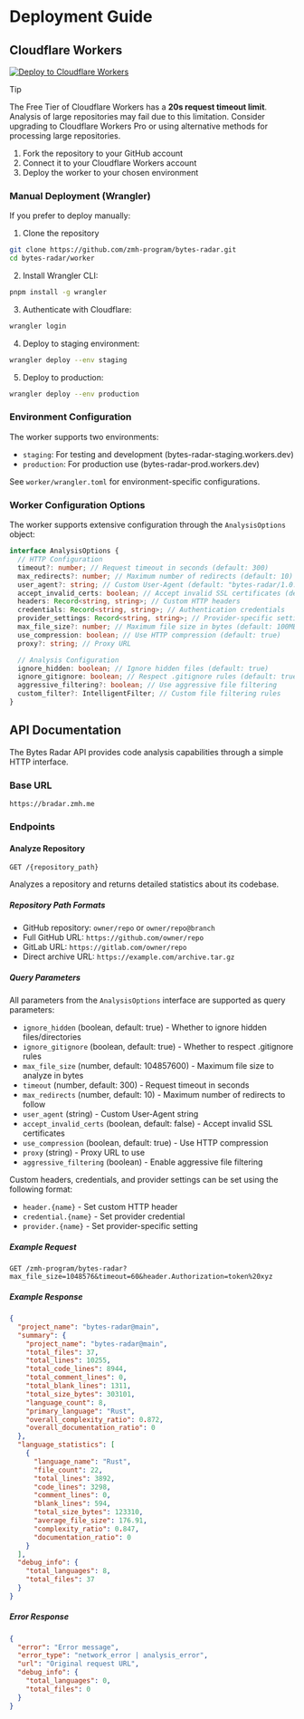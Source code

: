 # Deployment Guide

## Cloudflare Workers

[![Deploy to Cloudflare Workers](https://deploy.workers.cloudflare.com/button.svg)](https://deploy.workers.cloudflare.com/?url=https://github.com/zmh-program/bytes-radar)

> [!TIP]
> The Free Tier of Cloudflare Workers has a **20s request timeout limit**. Analysis of large repositories may fail due to this limitation. Consider upgrading to Cloudflare Workers Pro or using alternative methods for processing large repositories.

1. Fork the repository to your GitHub account
2. Connect it to your Cloudflare Workers account
3. Deploy the worker to your chosen environment

### Manual Deployment (Wrangler)

If you prefer to deploy manually:

1. Clone the repository

```bash
git clone https://github.com/zmh-program/bytes-radar.git
cd bytes-radar/worker
```

2. Install Wrangler CLI:

```bash
pnpm install -g wrangler
```

3. Authenticate with Cloudflare:

```bash
wrangler login
```

4. Deploy to staging environment:

```bash
wrangler deploy --env staging
```

5. Deploy to production:

```bash
wrangler deploy --env production
```

### Environment Configuration

The worker supports two environments:

- `staging`: For testing and development (bytes-radar-staging.workers.dev)
- `production`: For production use (bytes-radar-prod.workers.dev)

See `worker/wrangler.toml` for environment-specific configurations.

### Worker Configuration Options

The worker supports extensive configuration through the `AnalysisOptions` object:

```typescript
interface AnalysisOptions {
  // HTTP Configuration
  timeout?: number; // Request timeout in seconds (default: 300)
  max_redirects?: number; // Maximum number of redirects (default: 10)
  user_agent?: string; // Custom User-Agent (default: "bytes-radar/1.0.0")
  accept_invalid_certs: boolean; // Accept invalid SSL certificates (default: false)
  headers: Record<string, string>; // Custom HTTP headers
  credentials: Record<string, string>; // Authentication credentials
  provider_settings: Record<string, string>; // Provider-specific settings
  max_file_size?: number; // Maximum file size in bytes (default: 100MB)
  use_compression: boolean; // Use HTTP compression (default: true)
  proxy?: string; // Proxy URL

  // Analysis Configuration
  ignore_hidden: boolean; // Ignore hidden files (default: true)
  ignore_gitignore: boolean; // Respect .gitignore rules (default: true)
  aggressive_filtering?: boolean; // Use aggressive file filtering
  custom_filter?: IntelligentFilter; // Custom file filtering rules
}
```

## API Documentation

The Bytes Radar API provides code analysis capabilities through a simple HTTP interface.

### Base URL

```
https://bradar.zmh.me
```

### Endpoints

#### Analyze Repository

```http
GET /{repository_path}
```

Analyzes a repository and returns detailed statistics about its codebase.

##### Repository Path Formats

- GitHub repository: `owner/repo` or `owner/repo@branch`
- Full GitHub URL: `https://github.com/owner/repo`
- GitLab URL: `https://gitlab.com/owner/repo`
- Direct archive URL: `https://example.com/archive.tar.gz`

##### Query Parameters

All parameters from the `AnalysisOptions` interface are supported as query parameters:

- `ignore_hidden` (boolean, default: true) - Whether to ignore hidden files/directories
- `ignore_gitignore` (boolean, default: true) - Whether to respect .gitignore rules
- `max_file_size` (number, default: 104857600) - Maximum file size to analyze in bytes
- `timeout` (number, default: 300) - Request timeout in seconds
- `max_redirects` (number, default: 10) - Maximum number of redirects to follow
- `user_agent` (string) - Custom User-Agent string
- `accept_invalid_certs` (boolean, default: false) - Accept invalid SSL certificates
- `use_compression` (boolean, default: true) - Use HTTP compression
- `proxy` (string) - Proxy URL to use
- `aggressive_filtering` (boolean) - Enable aggressive file filtering

Custom headers, credentials, and provider settings can be set using the following format:

- `header.{name}` - Set custom HTTP header
- `credential.{name}` - Set provider credential
- `provider.{name}` - Set provider-specific setting

##### Example Request

```http
GET /zmh-program/bytes-radar?max_file_size=1048576&timeout=60&header.Authorization=token%20xyz
```

##### Example Response

```json
{
  "project_name": "bytes-radar@main",
  "summary": {
    "project_name": "bytes-radar@main",
    "total_files": 37,
    "total_lines": 10255,
    "total_code_lines": 8944,
    "total_comment_lines": 0,
    "total_blank_lines": 1311,
    "total_size_bytes": 303101,
    "language_count": 8,
    "primary_language": "Rust",
    "overall_complexity_ratio": 0.872,
    "overall_documentation_ratio": 0
  },
  "language_statistics": [
    {
      "language_name": "Rust",
      "file_count": 22,
      "total_lines": 3892,
      "code_lines": 3298,
      "comment_lines": 0,
      "blank_lines": 594,
      "total_size_bytes": 123310,
      "average_file_size": 176.91,
      "complexity_ratio": 0.847,
      "documentation_ratio": 0
    }
  ],
  "debug_info": {
    "total_languages": 8,
    "total_files": 37
  }
}
```

##### Error Response

```json
{
  "error": "Error message",
  "error_type": "network_error | analysis_error",
  "url": "Original request URL",
  "debug_info": {
    "total_languages": 0,
    "total_files": 0
  }
}
```
